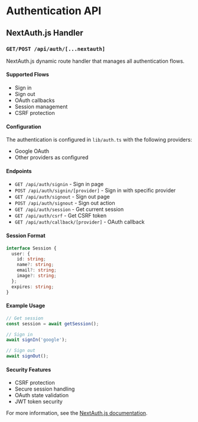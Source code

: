 # Authentication API

## NextAuth.js Handler

### `GET/POST /api/auth/[...nextauth]`

NextAuth.js dynamic route handler that manages all authentication flows.

#### Supported Flows
- Sign in
- Sign out
- OAuth callbacks
- Session management
- CSRF protection

#### Configuration

The authentication is configured in `lib/auth.ts` with the following providers:
- Google OAuth
- Other providers as configured

#### Endpoints

- `GET /api/auth/signin` - Sign in page
- `POST /api/auth/signin/[provider]` - Sign in with specific provider
- `GET /api/auth/signout` - Sign out page
- `POST /api/auth/signout` - Sign out action
- `GET /api/auth/session` - Get current session
- `GET /api/auth/csrf` - Get CSRF token
- `GET /api/auth/callback/[provider]` - OAuth callback

#### Session Format

```typescript
interface Session {
  user: {
    id: string;
    name?: string;
    email?: string;
    image?: string;
  };
  expires: string;
}
```

#### Example Usage

```javascript
// Get session
const session = await getSession();

// Sign in
await signIn('google');

// Sign out
await signOut();
```

#### Security Features

- CSRF protection
- Secure session handling
- OAuth state validation
- JWT token security

For more information, see the [NextAuth.js documentation](https://next-auth.js.org/).